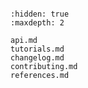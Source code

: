 ```{include} ../README.md

```

```{toctree}
:hidden: true
:maxdepth: 2

api.md
tutorials.md
changelog.md
contributing.md
references.md
```
